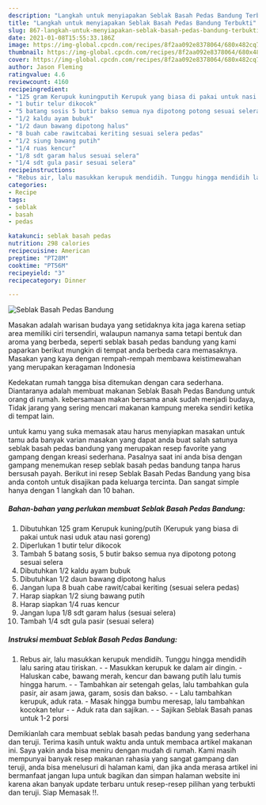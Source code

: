 ```yaml
---
description: "Langkah untuk menyiapakan Seblak Basah Pedas Bandung Terbukti"
title: "Langkah untuk menyiapakan Seblak Basah Pedas Bandung Terbukti"
slug: 867-langkah-untuk-menyiapakan-seblak-basah-pedas-bandung-terbukti
date: 2021-01-08T15:55:33.186Z
image: https://img-global.cpcdn.com/recipes/8f2aa092e8378064/680x482cq70/seblak-basah-pedas-bandung-foto-resep-utama.jpg
thumbnail: https://img-global.cpcdn.com/recipes/8f2aa092e8378064/680x482cq70/seblak-basah-pedas-bandung-foto-resep-utama.jpg
cover: https://img-global.cpcdn.com/recipes/8f2aa092e8378064/680x482cq70/seblak-basah-pedas-bandung-foto-resep-utama.jpg
author: Jason Fleming
ratingvalue: 4.6
reviewcount: 4160
recipeingredient:
- "125 gram Kerupuk kuningputih Kerupuk yang biasa di pakai untuk nasi uduk atau nasi goreng"
- "1 butir telur dikocok"
- "5 batang sosis 5 butir bakso semua nya dipotong potong sesuai selera"
- "1/2 kaldu ayam bubuk"
- "1/2 daun bawang dipotong halus"
- "8 buah cabe rawitcabai keriting sesuai selera pedas"
- "1/2 siung bawang putih"
- "1/4 ruas kencur"
- "1/8 sdt garam halus sesuai selera"
- "1/4 sdt gula pasir sesuai selera"
recipeinstructions:
- "Rebus air, lalu masukkan kerupuk mendidih. Tunggu hingga mendidih lalu saring atau tiriskan.  Masukkan kerupuk ke dalam air dingin. Haluskan cabe, bawang merah, kencur dan bawang putih lalu tumis hingga harum.  Tambahkan air setengah gelas, lalu tambahkan gula pasir, air asam jawa, garam, sosis dan bakso.  Lalu tambahkan kerupuk, aduk rata. Masak hingga bumbu meresap, lalu tambahkan kocokan telur  Aduk rata dan sajikan.  Sajikan Seblak Basah panas untuk 1-2 porsi"
categories:
- Recipe
tags:
- seblak
- basah
- pedas

katakunci: seblak basah pedas 
nutrition: 298 calories
recipecuisine: American
preptime: "PT28M"
cooktime: "PT56M"
recipeyield: "3"
recipecategory: Dinner

---
```



![Seblak Basah Pedas Bandung](https://img-global.cpcdn.com/recipes/8f2aa092e8378064/680x482cq70/seblak-basah-pedas-bandung-foto-resep-utama.jpg)

Masakan adalah warisan budaya yang setidaknya kita jaga karena setiap area memiliki ciri tersendiri, walaupun namanya sama tetapi bentuk dan aroma yang berbeda, seperti seblak basah pedas bandung yang kami paparkan berikut mungkin di tempat anda berbeda cara memasaknya. Masakan yang kaya dengan rempah-rempah membawa keistimewahan yang merupakan keragaman Indonesia



Kedekatan rumah tangga bisa ditemukan dengan cara sederhana. Diantaranya adalah membuat makanan Seblak Basah Pedas Bandung untuk orang di rumah. kebersamaan makan bersama anak sudah menjadi budaya, Tidak jarang yang sering mencari makanan kampung mereka sendiri ketika di tempat lain.

untuk kamu yang suka memasak atau harus menyiapkan masakan untuk tamu ada banyak varian masakan yang dapat anda buat salah satunya seblak basah pedas bandung yang merupakan resep favorite yang gampang dengan kreasi sederhana. Pasalnya saat ini anda bisa dengan gampang menemukan resep seblak basah pedas bandung tanpa harus bersusah payah.
Berikut ini resep Seblak Basah Pedas Bandung yang bisa anda contoh untuk disajikan pada keluarga tercinta. Dan sangat simple hanya dengan 1 langkah dan 10 bahan.


<!--inarticleads1-->

##### Bahan-bahan yang perlukan membuat Seblak Basah Pedas Bandung:

1. Dibutuhkan 125 gram Kerupuk kuning/putih (Kerupuk yang biasa di pakai untuk nasi uduk atau nasi goreng)
1. Diperlukan 1 butir telur dikocok
1. Tambah 5 batang sosis, 5 butir bakso semua nya dipotong potong sesuai selera
1. Dibutuhkan 1/2 kaldu ayam bubuk
1. Dibutuhkan 1/2 daun bawang dipotong halus
1. Jangan lupa 8 buah cabe rawit/cabai keriting (sesuai selera pedas)
1. Harap siapkan 1/2 siung bawang putih
1. Harap siapkan 1/4 ruas kencur
1. Jangan lupa 1/8 sdt garam halus (sesuai selera)
1. Tambah 1/4 sdt gula pasir (sesuai selera)




<!--inarticleads2-->

##### Instruksi membuat  Seblak Basah Pedas Bandung:

1. Rebus air, lalu masukkan kerupuk mendidih. Tunggu hingga mendidih lalu saring atau tiriskan. -  - Masukkan kerupuk ke dalam air dingin. - Haluskan cabe, bawang merah, kencur dan bawang putih lalu tumis hingga harum. -  - Tambahkan air setengah gelas, lalu tambahkan gula pasir, air asam jawa, garam, sosis dan bakso. -  - Lalu tambahkan kerupuk, aduk rata. - Masak hingga bumbu meresap, lalu tambahkan kocokan telur -  - Aduk rata dan sajikan. -  - Sajikan Seblak Basah panas untuk 1-2 porsi




Demikianlah cara membuat seblak basah pedas bandung yang sederhana dan teruji. Terima kasih untuk waktu anda untuk membaca artikel makanan ini. Saya yakin anda bisa meniru dengan mudah di rumah. Kami masih mempunyai banyak resep makanan rahasia yang sangat gampang dan teruji, anda bisa menelusuri di halaman kami, dan jika anda merasa artikel ini bermanfaat jangan lupa untuk bagikan dan simpan halaman website ini karena akan banyak update terbaru untuk resep-resep pilihan yang terbukti dan teruji. Siap Memasak !!. 
